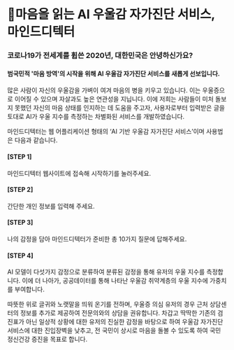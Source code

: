 # :dart:마음을 읽는 AI 우울감 자가진단 서비스, 마인드디텍터

### 코로나19가 전세계를 휩쓴 2020년, 대한민국은 안녕하신가요?
#### 범국민적 '마음 방역'의 시작을 위해 AI 우울감 자가진단 서비스를 새롭게 선보입니다.

많은 사람이 자신의 우울감을 가벼이 여겨 마음의 병을 키우고 있습니다. 이는 우울증으로 이어질 수 있으며 자살과도 높은 연관성을 지닙니다. 이에 저희는 사람들이 미처 돌보지 못했던 자신의 마음 상태를 인지하는 데 도움을 주고자, 사용자로부터 입력받은 글을 토대로 AI가 우울 지수를 측정하는 차별화된 서비스를 개발하였습니다.

마인드디텍터는 웹 어플리케이션 형태의 ‘AI 기반 우울감 자가진단 서비스’이며 사용법은 다음과 같습니다.


#### [STEP 1]
마인드디텍터 웹사이트에 접속해 시작하기를 눌러주세요.
#### [STEP 2]
간단한 개인 정보를 입력해 주세요.
#### [STEP 3]
나의 감정을 담아 마인드디텍터가 준비한 총 10가지 질문에 답해주세요.
#### [STEP 4]
AI 모델이 다섯가지 감정으로 분류하여 분류된 감정을 통해 유저의 우울 지수를 측정합니다.
이에 더 나아가, 공공데이터를 통해 나타난 우울감 취약계층의 우울 지수에 가중치를 부여합니다.

따뜻한 위로 글귀와 노랫말을 띄워 온기를 전하며, 우울증 의심 유저의 경우 근처 상담센터의 정보를 추가로 제공하여 전문의와의 상담을 권유합니다. 차갑고 딱딱한 기존의 검진표가 아닌 일상적 상황에 대한 유저의 진실한 감정을 바탕으로 하여 우울감 자가진단 서비스에 대한 진입장벽을 낮추고, 전 국민이 상시로 마음을 돌볼 수 있도록 하여 국민 정신건강 증진을 목표로 합니다.
